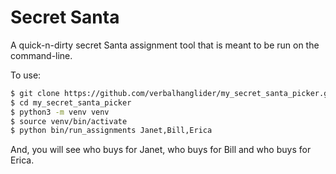 # Secret Santa

A quick-n-dirty secret Santa assignment tool that is meant to be run on the 
command-line.

To use:

```bash
$ git clone https://github.com/verbalhanglider/my_secret_santa_picker.git
$ cd my_secret_santa_picker
$ python3 -m venv venv
$ source venv/bin/activate
$ python bin/run_assignments Janet,Bill,Erica
```

And, you will see who buys for Janet, who buys for Bill and who buys for Erica.


